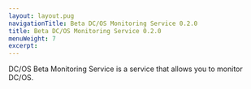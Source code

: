 ```yaml
---
layout: layout.pug
navigationTitle: Beta DC/OS Monitoring Service 0.2.0
title: Beta DC/OS Monitoring Service 0.2.0
menuWeight: 7
excerpt:
---
```


DC/OS Beta Monitoring Service is a service that allows you to monitor DC/OS.
